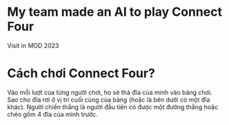 # My team made an AI to play Connect Four
Visit in MOD 2023
# Cách chơi Connect Four?
Vào mỗi lượt của từng người chơi, họ sẽ thả đĩa của mình vào bảng chơi. Sao cho đĩa rơi ở vị trí cuối cùng của bảng (hoặc là bên dưới có một đĩa khác). Người chiến thắng là người đầu tiên có được một đường thẳng hoặc chéo gồm 4 đĩa của mình trước.
